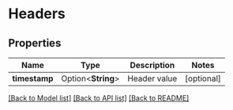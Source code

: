 # Headers

## Properties

Name | Type | Description | Notes
------------ | ------------- | ------------- | -------------
**timestamp** | Option<**String**> | Header value | [optional]

[[Back to Model list]](../README.md#documentation-for-models) [[Back to API list]](../README.md#documentation-for-api-endpoints) [[Back to README]](../README.md)


